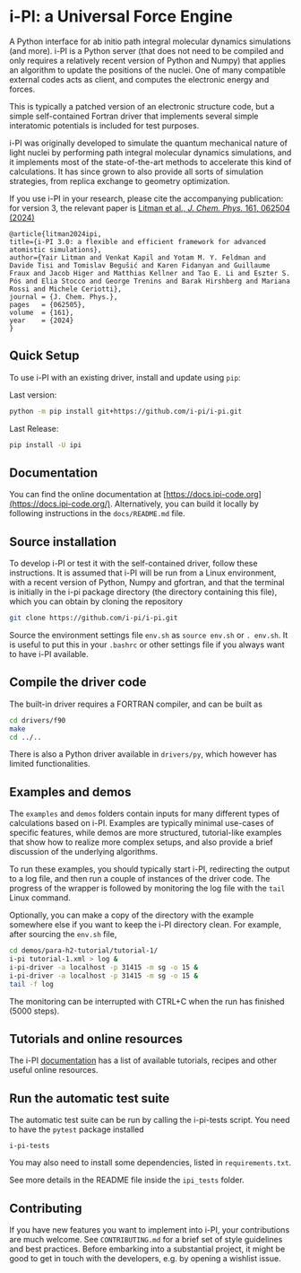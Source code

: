# i-PI: a Universal Force Engine

A Python interface for ab initio path integral molecular dynamics simulations (and more).
i-PI is a Python server (that does not need to be compiled and only requires a relatively
recent version of Python and Numpy) that applies an algorithm to update the positions of
the nuclei. One of many compatible external codes acts as client, and computes the
electronic energy and forces.

This is typically a patched version of an electronic structure code, but a
simple self-contained Fortran driver that implements several simple interatomic
potentials is included for test purposes.

i-PI was originally developed to simulate the quantum mechanical nature of light
nuclei by performing path integral molecular dynamics simulations,
and it implements most of the state-of-the-art methods to accelerate this kind of
calculations. It has since grown to also provide all sorts of simulation
strategies, from replica exchange to geometry optimization.

If you use i-PI in your research, please cite the accompanying publication:
for version 3, the relevant paper is
[Litman et al., _J. Chem. Phys._ 161, 062504 (2024)](https://doi.org/10.1063/5.0215869)

```
@article{litman2024ipi,
title={i-PI 3.0: a flexible and efficient framework for advanced atomistic simulations},
author={Yair Litman and Venkat Kapil and Yotam M. Y. Feldman and Davide Tisi and Tomislav Begušić and Karen Fidanyan and Guillaume Fraux and Jacob Higer and Matthias Kellner and Tao E. Li and Eszter S. Pós and Elia Stocco and George Trenins and Barak Hirshberg and Mariana Rossi and Michele Ceriotti},
journal = {J. Chem. Phys.},
pages   = {062505},
volume  = {161},
year    = {2024}
}
```

## Quick Setup

To use i-PI with an existing driver, install and update using `pip`:

Last version:

```bash
python -m pip install git+https://github.com/i-pi/i-pi.git
```

Last Release:

```bash
pip install -U ipi
```

## Documentation 

You can find the online documentation at [https://docs.ipi-code.org](https://docs.ipi-code.org/). Alternatively, you can build it locally by following instructions in the `docs/README.md` file.

## Source installation

To develop i-PI or test it with the self-contained driver, follow these
instructions. It is assumed that i-PI will
be run from a Linux environment, with a recent version of Python, Numpy and
gfortran, and that the terminal is initially in the i-pi package directory (the
directory containing this file), which you can obtain by cloning the repository

```bash
git clone https://github.com/i-pi/i-pi.git
```

Source the environment settings file `env.sh` as `source env.sh` or `.
env.sh`. It is useful to put this in your `.bashrc` or other settings file if
you always want to have i-PI available.

## Compile the driver code

The built-in driver requires a FORTRAN compiler, and can be built as

```bash
cd drivers/f90
make
cd ../..
```

There is also a Python driver available in `drivers/py`, which however has limited
functionalities.

## Examples and demos

The `examples` and `demos` folders contain inputs for many different types of
calculations based on i-PI. Examples are typically minimal use-cases of specific
features, while demos are more structured, tutorial-like examples that show how
to realize more complex setups, and also provide a brief discussion of the
underlying algorithms.

To run these examples, you should typically start i-PI, redirecting the output to
a log file, and then run a couple of instances of the driver code. The progress
of the wrapper is followed by monitoring the log file with the `tail` Linux command.

Optionally, you can make a copy of the directory with the example somewhere
else if you want to keep the i-PI directory clean. For example, after sourcing the `env.sh` file, 

```bash
cd demos/para-h2-tutorial/tutorial-1/
i-pi tutorial-1.xml > log &
i-pi-driver -a localhost -p 31415 -m sg -o 15 &
i-pi-driver -a localhost -p 31415 -m sg -o 15 &
tail -f log
```

The monitoring can be interrupted with CTRL+C when the run has finished (5000 steps).

## Tutorials and online resources

The i-PI [documentation](https://docs.ipi-code.org/onlinereso.html) has a list of
available tutorials, recipes and other useful online resources.

## Run the automatic test suite

The automatic test suite can be run by calling the i-pi-tests script.
You need to have the `pytest` package installed

```
i-pi-tests
```

You may also need to install some dependencies, listed in `requirements.txt`.

See more details in the README file inside the `ipi_tests` folder.

## Contributing

If you have new features you want to implement into i-PI, your contributions are much welcome.
See `CONTRIBUTING.md` for a brief set of style guidelines and best practices. Before embarking
into a substantial project, it might be good to get in touch with the developers, e.g. by opening
a wishlist issue.
